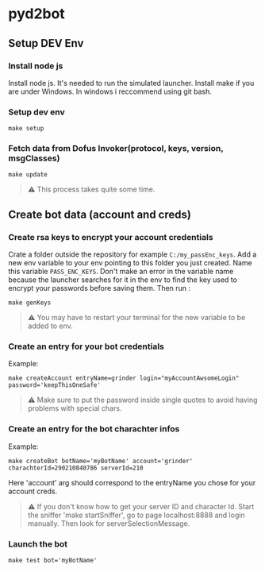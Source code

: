 # pyd2bot

## Setup DEV Env

### Install node js

Install node js. It's needed to run the simulated launcher.
Install make if you are under Windows. In windows i reccommend using git bash.

### Setup dev env

`make setup`

### Fetch data from Dofus Invoker(protocol, keys, version, msgClasses)

`make update`

> :warning: This process takes quite some time.

## Create bot data (account and creds)

### Create rsa keys to encrypt your account credentials

Crate a folder outside the repository for example `C:/my_passEnc_keys`. Add a new env variable to your env pointing to this folder you just created. Name this variable `PASS_ENC_KEYS`. Don't make an error in the variable name because the launcher searches for it in the env to find the key used to encrypt your passwords before saving them.
Then run :

`make genKeys`

> :warning: You may have to restart your terminal for the new variable to be added to env.

### Create an entry for your bot credentials

Example:

`make createAccount entryName=grinder login="myAccountAwsomeLogin" password='keepThisOneSafe'`

> :warning: Make sure to put the password inside single quotes to avoid having problems with special chars.

### Create an entry for the bot charachter infos

Example:

`make createBot botName='myBotName' account='grinder' charachterId=290210840786 serverId=210`

Here 'account' arg should correspond to the entryName you chose for your account creds.

> :warning: If you don't know how to get your server ID and character Id. Start the sniffer 'make startSniffer', go to page localhost:8888 and login manually. Then look for serverSelectionMessage.

### Launch the bot

`make test bot='myBotName'`

